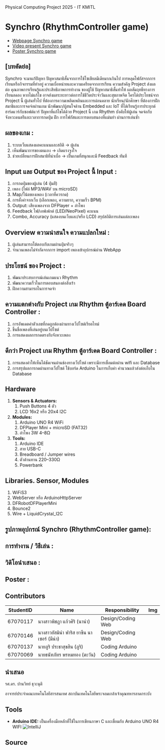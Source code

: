 Physical Computing Project 2025 - IT KMITL

# Synchro (RhythmController game)

[//]: # ([Contributors]&#40;#Contributors&#41;)

- [Webpage Synchro game](https://ganksterphy.github.io/Synchro/)
- [Video present Synchro game](https://youtube.com)
- [Poster Synchro game](https://youtube.com)

## [บทคัดย่อ]

Synchro จะมาแก้ปัญหา ปัญหาสมาธิสั้นจากการใช้โซเชียลมีเดียมากเกินไป การหลุดโฟกัสจากการเรียนหรือกิจกรรมที่ทำอยู่ ความเบื่อหน่ายและความเครียดจากการเรียน  ความสำคัญ Project ส่งผลต่อ คุณภาพการเรียนรู้และประสิทธิภาพการทำงาน ของผู้ใช้ ปัญหาสมาธิสั้นทำให้ ผลสัมฤทธิ์ทางการเรียนลดลง หากไม่แก้ไข อาจส่งผลระยะยาวต่อการใช้ชีวิตประจำวันและสุขภาพจิต  ใครได้ประโยชน์จาก Project นี้ ผู้เล่นทั่วไป ที่ต้องการความเพลิดเพลินและการผ่อนคลาย นักเรียน/นักศึกษา ที่ต้องการฝึกสมาธิและการจดจ่อผ่านเกม นักพัฒนา/ผู้สนใจด้าน Embedded และ IoT ที่ได้เรียนรู้การประยุกต์ฮาร์ดแวร์กับซอฟต์แวร์  ปัญหาที่แก้ไขได้ด้วย Project นี้ เกม Rhythm บังคับให้ผู้เล่น จดจ่อกับจังหวะดนตรีและเวลาการกดปุ่ม ฝึก การโฟกัสและการตอบสนองที่แม่นยำ ผ่านการเล่นซ้ำ

## ผลของเกม :
1. ระบบเว็บแสดงผลคะแนนและสถิติ → ผู้เล่น 
2. เห็นพัฒนาการของตนเอง → เกิดแรงจูงใจ 
3. ช่วยเปลี่ยนการฝึกสมาธิที่น่าเบื่อ → เป็นเกมที่สนุกและมี Feedback ทันที  
   
## Input และ Output ของ Project นี้ Input : 
1. การกดปุ่มของผู้เล่น (4 ปุ่มสี) 
2. เพลง (ไฟล์ MP3/WAV บน microSD) 
3. Map/โน้ตของเพลง (เวลาที่ควรกด) 
4. การตั้งค่าจากเว็บ (เลือกเพลง, ความยาก, ความเร็ว BPM)  
5. Output: เสียงเพลงจาก DFPlayer + ลำโพง 
6. Feedback ไฟ/เอฟเฟกต์ (LED/NeoPixel) คะแนน
7. Combo, Accuracy (แสดงบนเว็บและ/หรือ LCD) สรุปสถิติการเล่นแต่ละเพลง

## Overview ความน่าสนใจ ความแปลกใหม่ :
1. ผู้เล่นสามารถโต้ตอบกับเกมผ่านปุ่มจริงๆ
2. จำนวนเพลงไม่จำกัดจากการ import เพลงเข้าอุปกรณ์ผ่าน WebApp
## ประโยชน์​ ของ Project :
1. พัฒนาประสบการณ์เล่นเกมแนว Rhythm
2. พัฒนาความเร็วในการตอบสนองต่อสิ่งเร้า
3. ฝึกความสามารถในการจดจำ
## ความแตกต่างกับ Project เกม Rhythm ตู้อาร์เคด Board Controller :
1. การอัพเดตค่าตัวเลขที่กดถูกต้องผ่านทางเว็ปไซต์เรียลไทม์
2. ขึ้นชื่อเพลงที่เล่นอยู่บนเว็ปไซต์
3. การแสดงผลการกดตรงกับจังหวะเพลง
## ดีกว่า Project เกม Rhythm ตู้อาร์เคด Board Controller :
1. การแสดงค่าให้เห็นได้ชัดเจนผ่านช่องทางเว็ปไซต์ เพราะมีการเชื่อมต่อผ่าน wifi และ Database
2. การสรุปผลการกดผ่านทางเว็ปไซต์ ใช้บอร์ด Arduino ในการเก็บค่า คำนวณแล้วส่งต่อเก็บใน Database

## Hardware
1. **Sensors & Actuators:** 
    1. Push Buttons 4 ตัว 
    2. LCD 16x2 หรือ 20x4 I2C
2. **Modules:** 
    1. Arduino UNO R4 WiFi
    2. DFPlayer Mini + microSD (FAT32)
    3. ลำโพง 3W 4–8Ω
3. **Tools:**  
    1. Arduino IDE
    2. สาย USB-C
    3. Breadboard / Jumper wires
    4. ตัวต้านทาน 220–330Ω
    5. Powerbank

## Libraries. Sensor, Modules
1. WiFiS3
2. WebServer หรือ ArduinoHttpServer
3. DFRobotDFPlayerMini
4. Bounce2
5. Wire + LiquidCrystal_I2C

## รูปภาพอุปกรณ์ Synchro (RhythmController game):

## การทำงาน / วิธีเล่น :

## วิดิโอนำเสนอ :

## Poster :

## Contributors

| StudentID       | Name                                  | Responsibility                      | Img                                                                             |
|----------|---------------------------------------|--------------------------------|---------------------------------------------------------------------------------|
| 67070117 | นางสาวพิชฎา แก้วศิริ (นาน่า)          | Design/Coding Web | |
| 67070146 | นางสาวยัสมิน่า ฟาริส ยาซีน นาเซอร์ (มีน่า) | Design/Coding Web | |
| 67070137 | นายภูริ ประชาสุขสิน  (ภูริ)          | Coding Arduino | |
| 67070069 | นายธนัทภัทร พรหมทอง (ตะวัน)        | Coding Arduino | |


## นำเสนอ

รศ.ดร. ปานวิทย์ ธุวะนุติ

อาจารย์ประจำคณะเทคโนโลยีสารสนเทศ สถาบันเทคโนโลยีพระจอมเกล้าเจ้าคุณทหารลาดกระบัง

## Tools

- **Arduino IDE:** เป็นเครื่องมือหลักที่ใช้ในการเขียนภาษา C และเชื่อมกับ Arduino UNO R4 WIFI
  ![IntelliJ]()

[//]: # (<img height="100" src="" title="IntelliJ" width="100"/>)

## Source
